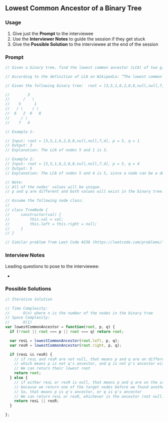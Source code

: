 ## Lowest Common Ancestor of a Binary Tree

### Usage

1. Give just the **Prompt** to the interviewee
2. Use the **Interviewer Notes** to guide the session if they get stuck
3. Give the **Possible Solution** to the interviewee at the end of the session

### Prompt

```javascript
// Given a binary tree, find the lowest common ancestor (LCA) of two given nodes in the tree.

// According to the definition of LCA on Wikipedia: “The lowest common ancestor is defined between two nodes p and q as the lowest node in T that has both p and q as descendants (where we allow a node to be a descendant of itself).”

// Given the following binary tree:  root = [3,5,1,6,2,0,8,null,null,7,4]

//        3
//      /   \
//    5      1
//   / \    / \
//  6   2  0   8
//     / \
//    7   4

// Example 1:

// Input: root = [3,5,1,6,2,0,8,null,null,7,4], p = 5, q = 1
// Output: 3
// Explanation: The LCA of nodes 5 and 1 is 3.

// Example 2:
// Input: root = [3,5,1,6,2,0,8,null,null,7,4], p = 5, q = 4
// Output: 5
// Explanation: The LCA of nodes 5 and 4 is 5, since a node can be a descendant of itself according to the LCA definition.

// Note:
// All of the nodes' values will be unique.
// p and q are different and both values will exist in the binary tree.

// Assume the following node class:
//
// class TreeNode {
//     constructor(val) {
//         this.val = val;
//         this.left = this.right = null;
//     }
// }

// Similar problem from Leet Code #236 (https://leetcode.com/problems/lowest-common-ancestor-of-a-binary-tree/description/)
```

### Interview Notes

Leading questions to pose to the interviewee:

-

### Possible Solutions

```javascript
// Iterative Solution

// Time Complexity:
//      O(n) where n is the number of the nodes in the binary tree
// Space Complexity:
//      O(1)
var lowestCommonAncestor = function(root, p, q) {
  if (!root || root === p || root === q) return root;

  var resL = lowestCommonAncestor(root.left, p, q);
  var resR = lowestCommonAncestor(root.right, p, q);

  if (resL && resR) {
    // if resL and resR are not null, that means p and q are on different branches
    // which means p is not q's ancestor, and q is not p's ancestor either.
    // We can return their lowest root
    return root;
  } else {
    // if either resL or resR is null, that means p and q are on the same branch,
    // because we return one of the target nodes before we found another one, and we can't find another node on the other branch
    // So, that means p is q's ancestor, or q is p's ancestor
    // We can return resL or resR, whichever is the ancestor (not null)
    return resL || resR;
  }

};
```
